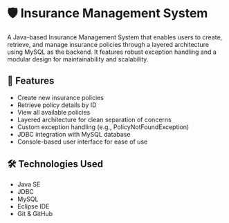 # 🛡️ Insurance Management System

A Java-based Insurance Management System that enables users to create, retrieve, and manage insurance policies through a layered architecture using MySQL as the backend. It features robust exception handling and a modular design for maintainability and scalability.

## 📌 Features

- Create new insurance policies  
- Retrieve policy details by ID  
- View all available policies  
- Layered architecture for clean separation of concerns  
- Custom exception handling (e.g., PolicyNotFoundException)  
- JDBC integration with MySQL database  
- Console-based user interface for ease of use



## 🛠️ Technologies Used

- Java SE  
- JDBC  
- MySQL  
- Eclipse IDE  
- Git & GitHub


